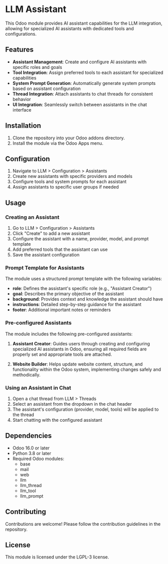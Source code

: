 # LLM Assistant

This Odoo module provides AI assistant capabilities for the LLM integration, allowing for specialized AI assistants with dedicated tools and configurations.

## Features

- **Assistant Management**: Create and configure AI assistants with specific roles and goals
- **Tool Integration**: Assign preferred tools to each assistant for specialized capabilities
- **System Prompt Generation**: Automatically generate system prompts based on assistant configuration
- **Thread Integration**: Attach assistants to chat threads for consistent behavior
- **UI Integration**: Seamlessly switch between assistants in the chat interface

## Installation

1. Clone the repository into your Odoo addons directory.
2. Install the module via the Odoo Apps menu.

## Configuration

1. Navigate to LLM > Configuration > Assistants
2. Create new assistants with specific providers and models
3. Configure tools and system prompts for each assistant
4. Assign assistants to specific user groups if needed

## Usage

### Creating an Assistant

1. Go to LLM > Configuration > Assistants
2. Click "Create" to add a new assistant
3. Configure the assistant with a name, provider, model, and prompt template
4. Add preferred tools that the assistant can use
5. Save the assistant configuration

### Prompt Template for Assistants

The module uses a structured prompt template with the following variables:

- **role**: Defines the assistant's specific role (e.g., "Assistant Creator")
- **goal**: Describes the primary objective of the assistant
- **background**: Provides context and knowledge the assistant should have
- **instructions**: Detailed step-by-step guidance for the assistant
- **footer**: Additional important notes or reminders

### Pre-configured Assistants

The module includes the following pre-configured assistants:

1. **Assistant Creator**: Guides users through creating and configuring specialized AI assistants in Odoo, ensuring all required fields are properly set and appropriate tools are attached.

2. **Website Builder**: Helps update website content, structure, and functionality within the Odoo system, implementing changes safely and methodically.

### Using an Assistant in Chat

1. Open a chat thread from LLM > Threads
2. Select an assistant from the dropdown in the chat header
3. The assistant's configuration (provider, model, tools) will be applied to the thread
4. Start chatting with the configured assistant

## Dependencies

- Odoo 16.0 or later
- Python 3.8 or later
- Required Odoo modules:
  - base
  - mail
  - web
  - llm
  - llm_thread
  - llm_tool
  - llm_prompt

## Contributing

Contributions are welcome! Please follow the contribution guidelines in the repository.

## License

This module is licensed under the LGPL-3 license.
